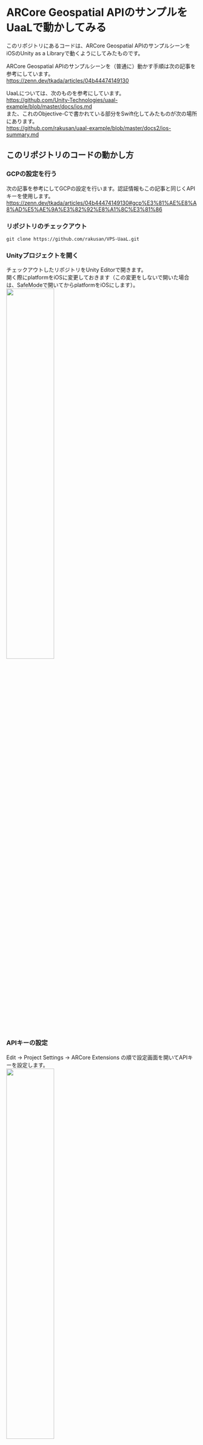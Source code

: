 # ARCore Geospatial APIのサンプルをUaaLで動かしてみる

このリポジトリにあるコードは、ARCore Geospatial APIのサンプルシーンをiOSのUnity as a Libraryで動くようにしてみたものです。

ARCore Geospatial APIのサンプルシーンを（普通に）動かす手順は次の記事を参考にしています。  
https://zenn.dev/tkada/articles/04b44474149130

UaaLについては、次のものを参考にしています。  
https://github.com/Unity-Technologies/uaal-example/blob/master/docs/ios.md  
また、これのObjective-Cで書かれている部分をSwift化してみたものが次の場所にあります。  
https://github.com/rakusan/uaal-example/blob/master/docs2/ios-summary.md  

## このリポジトリのコードの動かし方

### GCPの設定を行う
次の記事を参考にしてGCPの設定を行います。認証情報もこの記事と同じくAPIキーを使用します。  
https://zenn.dev/tkada/articles/04b44474149130#gcp%E3%81%AE%E8%A8%AD%E5%AE%9A%E3%82%92%E8%A1%8C%E3%81%86

### リポジトリのチェックアウト
```git clone https://github.com/rakusan/VPS-UaaL.git```

### Unityプロジェクトを開く
チェックアウトしたリポジトリをUnity Editorで開きます。  
開く際にplatformをiOSに変更しておきます（この変更をしないで開いた場合は、SafeModeで開いてからplatformをiOSにします）。
<img src="docs/images/switch_platform_to_ios.png" width="50%">

### APIキーの設定
Edit -> Project Settings -> ARCore Extensions の順で設定画面を開いてAPIキーを設定します。  
<img src="docs/images/api_key_setting.png" width="50%">

### Unityプロジェクトのビルド
ビルドします。ビルドの出力ディレクトリは ```VPS-UaaL/iosBuild``` とします。  
<img src="docs/images/unity_build_dir.png" width="50%">
